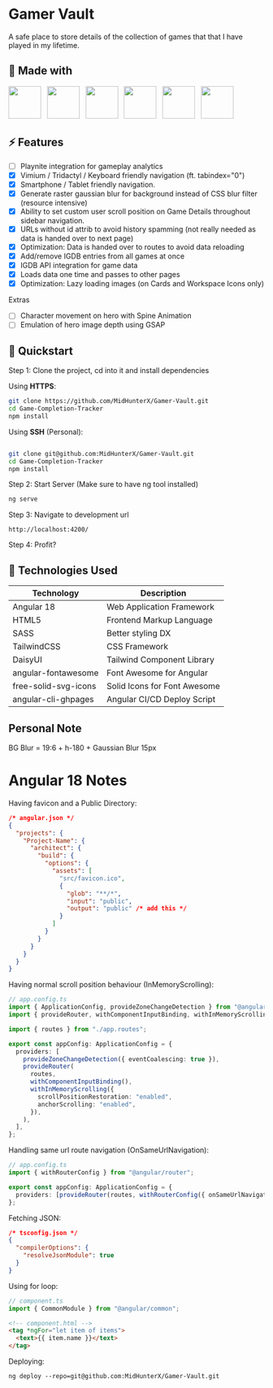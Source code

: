 # Gamer Vault

A safe place to store details of the collection of games that that I have played in my lifetime.

## 🍳 Made with

<span>
  <img width=64 src="https://cdn.jsdelivr.net/gh/devicons/devicon@latest/icons/angular/angular-original.svg" /> &nbsp;
  <img width=64 src="https://cdn.jsdelivr.net/gh/devicons/devicon@latest/icons/html5/html5-original.svg" /> &nbsp;
  <img width=64 src="https://cdn.jsdelivr.net/gh/devicons/devicon@latest/icons/sass/sass-original.svg" /> &nbsp;
  <img width=64 src="https://cdn.jsdelivr.net/gh/devicons/devicon@latest/icons/tailwindcss/tailwindcss-original.svg" /> &nbsp;
  <img width=64 src="https://cdn.jsdelivr.net/gh/devicons/devicon@latest/icons/python/python-original.svg" /> &nbsp;
  <img width=64 src="https://cdn.jsdelivr.net/gh/devicons/devicon@latest/icons/photoshop/photoshop-original.svg" />
</span>

## ⚡ Features

- [ ] Playnite integration for gameplay analytics
- [x] Vimium / Tridactyl / Keyboard friendly navigation (ft. tabindex="0")
- [x] Smartphone / Tablet friendly navigation.
- [x] Generate raster gaussian blur for background instead of CSS blur filter (resource intensive)
- [x] Ability to set custom user scroll position on Game Details throughout sidebar navigation.
- [x] URLs without id attrib to avoid history spamming (not really needed as data is handed over to next page)
- [x] Optimization: Data is handed over to routes to avoid data reloading
- [x] Add/remove IGDB entries from all games at once
- [x] IGDB API integration for game data
- [x] Loads data one time and passes to other pages
- [x] Optimization: Lazy loading images (on Cards and Workspace Icons only)

Extras

- [ ] Character movement on hero with Spine Animation
- [ ] Emulation of hero image depth using GSAP

## 🚀 Quickstart

Step 1: Clone the project, cd into it and install dependencies

Using **HTTPS**:

```bash
git clone https://github.com/MidHunterX/Gamer-Vault.git
cd Game-Completion-Tracker
npm install
```

Using **SSH** (Personal):

```bash

git clone git@github.com:MidHunterX/Gamer-Vault.git
cd Game-Completion-Tracker
npm install
```

Step 2: Start Server (Make sure to have ng tool installed)

```bash
ng serve
```

Step 3: Navigate to development url

```
http://localhost:4200/
```

Step 4: Profit?

## 💽 Technologies Used

| Technology           | Description                  |
| -------------------- | ---------------------------- |
| Angular 18           | Web Application Framework    |
| HTML5                | Frontend Markup Language     |
| SASS                 | Better styling DX            |
| TailwindCSS          | CSS Framework                |
| DaisyUI              | Tailwind Component Library   |
| angular-fontawesome  | Font Awesome for Angular     |
| free-solid-svg-icons | Solid Icons for Font Awesome |
| angular-cli-ghpages  | Angular CI/CD Deploy Script  |

## Personal Note

BG Blur = 19:6 + h-180 + Gaussian Blur 15px

# Angular 18 Notes

Having favicon and a Public Directory:

```json
/* angular.json */
{
  "projects": {
    "Project-Name": {
      "architect": {
        "build": {
          "options": {
            "assets": [
              "src/favicon.ico",
              {
                "glob": "**/*",
                "input": "public",
                "output": "public" /* add this */
              }
            ]
          }
        }
      }
    }
  }
}
```

Having normal scroll position behaviour (InMemoryScrolling):

```ts
// app.config.ts
import { ApplicationConfig, provideZoneChangeDetection } from "@angular/core";
import { provideRouter, withComponentInputBinding, withInMemoryScrolling } from "@angular/router";

import { routes } from "./app.routes";

export const appConfig: ApplicationConfig = {
  providers: [
    provideZoneChangeDetection({ eventCoalescing: true }),
    provideRouter(
      routes,
      withComponentInputBinding(),
      withInMemoryScrolling({
        scrollPositionRestoration: "enabled",
        anchorScrolling: "enabled",
      }),
    ),
  ],
};
```

Handling same url route navigation (OnSameUrlNavigation):

```ts
// app.config.ts
import { withRouterConfig } from "@angular/router";

export const appConfig: ApplicationConfig = {
  providers: [provideRouter(routes, withRouterConfig({ onSameUrlNavigation: "reload" }))],
};
```

Fetching JSON:

```json
/* tsconfig.json */
{
  "compilerOptions": {
    "resolveJsonModule": true
  }
}
```

Using for loop:

```ts
// component.ts
import { CommonModule } from "@angular/common";
```

```html
<!-- component.html -->
<tag *ngFor="let item of items">
  <text>{{ item.name }}</text>
</tag>
```

Deploying:

```
ng deploy --repo=git@github.com:MidHunterX/Gamer-Vault.git
```
